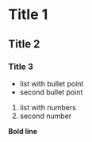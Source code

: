 # Title 1
## Title 2
### Title 3

* list with bullet point
* second bullet point

1. list with numbers
2. second number

**Bold line**

